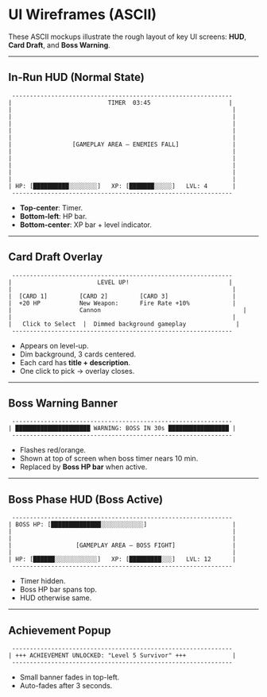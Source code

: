 # UI Wireframes (ASCII)

These ASCII mockups illustrate the rough layout of key UI screens: **HUD**, **Card Draft**, and **Boss Warning**.

---

## In-Run HUD (Normal State)
```
 --------------------------------------------------------------
|                           TIMER  03:45                      |
|                                                              |
|                                                              |
|                                                              |
|                                                              |
|                                                              |
|                 [GAMEPLAY AREA – ENEMIES FALL]               |
|                                                              |
|                                                              |
|                                                              |
|                                                              |
|                                                              |
| HP: [██████████░░░░░░░░]   XP: [███████░░░░░]   LVL: 4       |
 --------------------------------------------------------------
```
- **Top-center**: Timer.
- **Bottom-left**: HP bar.
- **Bottom-center**: XP bar + level indicator.

---

## Card Draft Overlay
```
 --------------------------------------------------------------
|                        LEVEL UP!                            |
|                                                              |
|  [CARD 1]         [CARD 2]         [CARD 3]                  |
|  +20 HP           New Weapon:      Fire Rate +10%            |
|                   Cannon                                        |
|                                                              |
|   Click to Select  |  Dimmed background gameplay              |
 --------------------------------------------------------------
```
- Appears on level-up.
- Dim background, 3 cards centered.
- Each card has **title + description**.
- One click to pick → overlay closes.

---

## Boss Warning Banner
```
 --------------------------------------------------------------
| █████████████████████ WARNING: BOSS IN 30s █████████████████ |
 --------------------------------------------------------------
```
- Flashes red/orange.
- Shown at top of screen when boss timer nears 10 min.
- Replaced by **Boss HP bar** when active.

---

## Boss Phase HUD (Boss Active)
```
 --------------------------------------------------------------
| BOSS HP: [██████████████░░░░░░░░░░░░]                        |
|                                                              |
|                                                              |
|                  [GAMEPLAY AREA – BOSS FIGHT]                |
|                                                              |
| HP: [██████░░░░░░░░░░░░]   XP: [█████████░░░]   LVL: 12      |
 --------------------------------------------------------------
```
- Timer hidden.
- Boss HP bar spans top.
- HUD otherwise same.

---

## Achievement Popup
```
 --------------------------------------------------------------
| +++ ACHIEVEMENT UNLOCKED: "Level 5 Survivor" +++             |
 --------------------------------------------------------------
```
- Small banner fades in top-left.
- Auto-fades after 3 seconds.


